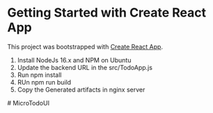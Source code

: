 # Getting Started with Create React App

This project was bootstrapped with [Create React App](https://github.com/facebook/create-react-app).
1. Install NodeJs 16.x and NPM on Ubuntu
2. Update the backend URL in the src/TodoApp.js 
3. Run npm install
4. RUn npm run build
5. Copy the Generated artifacts in nginx server

#   M i c r o T o d o U I  
 